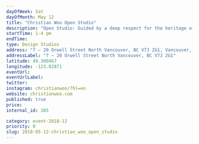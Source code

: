 ```yaml
---
dayOfWeek: Sat
dayOfMonth: May 12
title: "Christian Woo Open Studio"
description: "Open Studio: Guided by a deep respect for the heritage of woodworking and fuelled by the pace of contemporary culture."
startTime: 1-4 pm
endTime: 
type: Design Studios
address: "7 – 20 Orwell Street North Vancouver, BC V7J 2G1, Vancouver, BC, Canada"
addressLabel: "7 – 20 Orwell Street North Vancouver, BC V7J 2G1"
latitude: 49.300467
longitude: -123.02871
eventUrl: 
eventUrlLabel: 
twitter: 
instagram: christianwoo/?hl=en
website: christianwoo.com
published: true
price: 
internal_id: 385

category: event-2018-12
priority: 0
slug: 2018-05-12-christian_woo_open_studio
---
```

